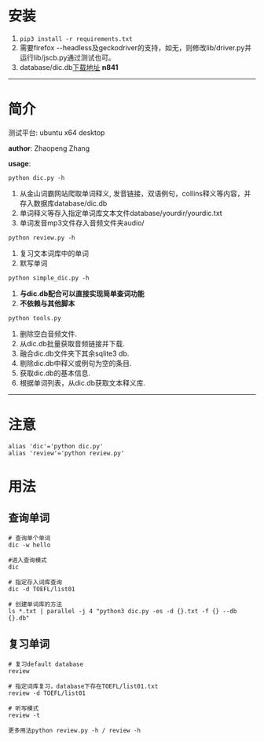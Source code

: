 ﻿# 安装
>
1. ```pip3 install -r requirements.txt```
2. 需要firefox --headless及geckodriver的支持，如无，则修改lib/driver.py并运行lib/jscb.py通过测试也可。
3. database/dic.db[下载地址](https://pan.baidu.com/s/1L1XwrMZxEuJ7HWOeASChfw)   **n841**

---

# 简介

测试平台: ubuntu x64 desktop

**author**: Zhaopeng Zhang

**usage**: 

```python dic.py -h```

1. 从金山词霸网站爬取单词释义, 发音链接，双语例句，collins释义等内容，并存入数据库database/dic.db
2. 单词释义等存入指定单词库文本文件database/yourdir/yourdic.txt
3. 单词发音mp3文件存入音频文件夹audio/

```python review.py -h```

1. 复习文本词库中的单词
2. 默写单词

```python simple_dic.py -h```

1. **与dic.db配合可以直接实现简单查词功能**
2. **不依赖与其他脚本**

```python tools.py```

1. 删除空白音频文件.
2. 从dic.db批量获取音频链接并下载.
3. 融合dic.db文件夹下其余sqlite3 db.
4. 剔除dic.db中释义或例句为空的条目.
5. 获取dic.db的基本信息.
6. 根据单词列表，从dic.db获取文本释义库.

---

# 注意

```
alias 'dic'='python dic.py'
alias 'review'='python review.py'
```

# 用法

## 查询单词

```
# 查询单个单词
dic -w hello

#进入查询模式
dic

# 指定存入词库查询
dic -d TOEFL/list01

# 创建单词库的方法
ls *.txt | parallel -j 4 "python3 dic.py -es -d {}.txt -f {} --db {}.db"
```

## 复习单词
```
# 复习default database
review

# 指定词库复习，database下存在TOEFL/list01.txt
review -d TOEFL/list01

# 听写模式
review -t

更多用法python review.py -h / review -h
```
